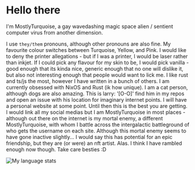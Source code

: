 # Hello there
I'm MostlyTurquoise, a gay wavedashing magic space alien / sentient computer virus from another dimension.

I use `they/them` pronouns, although other pronouns are also fine. My favourite colour switches between Turquoise, Yellow, and Pink. I would like to deny the printer allegations - but if I was a printer, I would be laser rather than inkjet. If I could pick any flavour for my skin to be, I would pick vanilla - good enough that its kinda nice, generic enough that no one will dislike it, but also not interesting enough that people would want to lick me. I like rust and ts/js the most, however I have written in a bunch of others. I am currently obsessed with NixOS and Rust (ik how unique). I am a cat person, although dogs are also amazing. This is larry: '[O-O]' find him in my repos and open an issue with his location for imaginary internet points. I will have a personal website at some point. Until then this is the best you are getting. I would link all my social medias but I am MostlyTurquoise in most places - although out there on the internet is my mortal enemy, a different MostlyTurquoise, with whom I battle across the intergalactic battleground of who gets the username on each site. Although this mortal enemy seems to have gone inactive slightly... I would say this has potential for an epic friendship, but they are (or were) an nft artist. Alas. I think I have rambled enough now though. Take care besties :D


<img src="https://github-readme-stats.vercel.app/api/top-langs?username=MostlyTurquoise&langs_count=20&theme=dark&bg_color=111111&title_color=ffffff&text_color=ffffff&locale=en&layout=compact" alt="My language stats" align="left" />
